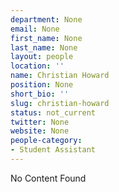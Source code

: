 ```yaml
---
department: None
email: None
first_name: None
last_name: None
layout: people
location: ''
name: Christian Howard
position: None
short_bio: ''
slug: christian-howard
status: not_current
twitter: None
website: None
people-category:
- Student Assistant
---
```


No Content Found
